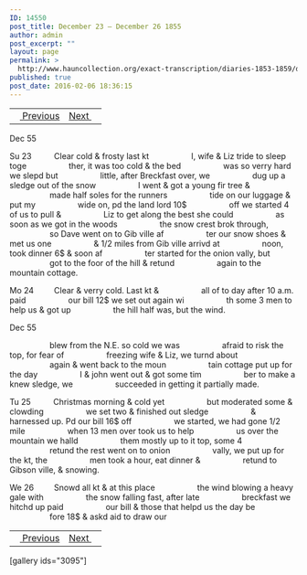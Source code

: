 ```yaml
---
ID: 14550
post_title: December 23 – December 26 1855
author: admin
post_excerpt: ""
layout: page
permalink: >
  http://www.hauncollection.org/exact-transcription/diaries-1853-1859/december-23-december-26-1855/
published: true
post_date: 2016-02-06 18:36:15
---
```

<table style="width: 100%;" align="center">
<tbody>
<tr>
<td><a href="http://www.hauncollection.org/version-2/diaries-1853-1859/december-18-december-22-1855/"><img src="https://lh3.googleusercontent.com/-EFJpxxNiPNw/VqgtWBCZrMI/AAAAAAAAAFU/WfY4lPFWWkg/s800-Ic42/Soeb-Plain-Arrows-8-10px.png" alt="" width="10" height="10" /> Previous</a></td>
<td style="text-align: right;"><a href="http://www.hauncollection.org/version-2/diaries-1853-1859/december-26-december-30-1855/">Next <img src="https://lh3.googleusercontent.com/-67k0cYlpXHw/VqgtWKz1MXI/AAAAAAAAAFU/k9PW_Piyurk/s800-Ic42/Soeb-Plain-Arrows-5-10px.png" alt="" width="10" height="10" /></a></td>
</tr>
</tbody>
</table>
Dec 55

Su 23          Clear cold &amp; frosty last kt
<span style="margin-left: 70px;">I, wife &amp; Liz tride to sleep toge
<span style="margin-left: 70px;">ther, it was too cold &amp; the bed
<span style="margin-left: 70px;">was so verry hard we slepd but
<span style="margin-left: 70px;">little, after Breckfast over, we
<span style="margin-left: 70px;">dug up a sledge out of the snow
<span style="margin-left: 70px;">I went &amp; got a young fir tree &amp;
<span style="margin-left: 70px;">made half soles for the runners
<span style="margin-left: 70px;">tide on our luggage &amp; put my
<span style="margin-left: 70px;">wide on, pd the land lord 10$
<span style="margin-left: 70px;">off we started 4 of us to pull &amp;
<span style="margin-left: 70px;">Liz to get along the best she could
<span style="margin-left: 70px;">as soon as we got in the woods
<span style="margin-left: 70px;">the snow crest brok through,
<span style="margin-left: 70px;">so Dave went on to Gib ville af
<span style="margin-left: 70px;">ter our snow shoes &amp; met us one
<span style="margin-left: 70px;">&amp; 1/2 miles from Gib ville arrivd at
<span style="margin-left: 70px;">noon, took dinner 6$ &amp; soon af
<span style="margin-left: 70px;">ter started for the onion vally, but
<span style="margin-left: 70px;">got to the foor of the hill &amp; retund
<span style="margin-left: 70px;">again to the mountain cottage.</span></span></span></span></span></span></span></span></span></span></span></span></span></span></span></span></span></span></span></span>

Mo 24         Clear &amp; verry cold. Last kt &amp;
<span style="margin-left: 70px;">all of to day after 10 a.m. paid
<span style="margin-left: 70px;">our bill 12$ we set out again wi
<span style="margin-left: 70px;">th some 3 men to help us &amp; got up
<span style="margin-left: 70px;">the hill half was, but the wind.</span></span></span></span>

Dec 55

<span style="margin-left: 70px;">blew from the N.E. so cold we was
<span style="margin-left: 70px;">afraid to risk the top, for fear of
<span style="margin-left: 70px;">freezing wife &amp; Liz, we turnd about
<span style="margin-left: 70px;">again &amp; went back to the moun
<span style="margin-left: 70px;">tain cottage put up for the day
<span style="margin-left: 70px;">I &amp; john went out &amp; got some tim
<span style="margin-left: 70px;">ber to make a knew sledge, we
<span style="margin-left: 70px;">succeeded in getting it partially made.</span></span></span></span></span></span></span></span>

Tu 25          Christmas morning &amp; cold yet
<span style="margin-left: 70px;">but moderated some &amp; clowding
<span style="margin-left: 70px;">we set two &amp; finished out sledge
<span style="margin-left: 70px;">&amp; harnessed up. Pd our bill 16$ off
<span style="margin-left: 70px;">we started, we had gone 1/2 mile
<span style="margin-left: 70px;">when 13 men over took us to help
<span style="margin-left: 70px;">us over the mountain we halld
<span style="margin-left: 70px;">them mostly up to it top, some 4
<span style="margin-left: 70px;">retund the rest went on to onion
<span style="margin-left: 70px;">vally, we put up for the kt, the
<span style="margin-left: 70px;">men took a hour, eat dinner &amp;
<span style="margin-left: 70px;">retund to Gibson ville, &amp; snowing.</span></span></span></span></span></span></span></span></span></span></span>

We 26         Snowd all kt &amp; at this place
<span style="margin-left: 70px;">the wind blowing a heavy gale with
<span style="margin-left: 70px;">the snow falling fast, after late
<span style="margin-left: 70px;">breckfast we hitchd up paid
<span style="margin-left: 70px;">our bill &amp; those that helpd us the day be
<span style="margin-left: 70px;">fore 18$ &amp; askd aid to draw our</span></span></span></span></span>
<table style="width: 100%;" align="center">
<tbody>
<tr>
<td><a href="http://www.hauncollection.org/version-2/diaries-1853-1859/december-18-december-22-1855/"><img src="https://lh3.googleusercontent.com/-EFJpxxNiPNw/VqgtWBCZrMI/AAAAAAAAAFU/WfY4lPFWWkg/s800-Ic42/Soeb-Plain-Arrows-8-10px.png" alt="" width="10" height="10" /> Previous</a></td>
<td style="text-align: right;"><a href="http://www.hauncollection.org/version-2/diaries-1853-1859/december-26-december-30-1855/">Next <img src="https://lh3.googleusercontent.com/-67k0cYlpXHw/VqgtWKz1MXI/AAAAAAAAAFU/k9PW_Piyurk/s800-Ic42/Soeb-Plain-Arrows-5-10px.png" alt="" width="10" height="10" /></a></td>
</tr>
</tbody>
</table>
[gallery ids="3095"]